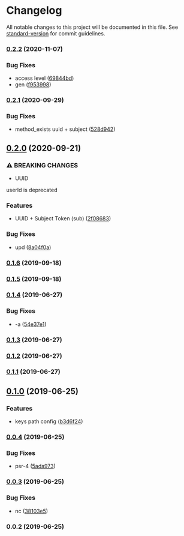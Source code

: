 # Changelog

All notable changes to this project will be documented in this file. See [standard-version](https://github.com/conventional-changelog/standard-version) for commit guidelines.

### [0.2.2](https://github.com/freedomsex/jwt-manager/compare/v0.2.1...v0.2.2) (2020-11-07)


### Bug Fixes

* access level ([69844bd](https://github.com/freedomsex/jwt-manager/commit/69844bd6ec2cf3757ca21c65041e1e63b5dc35d0))
* gen ([f953998](https://github.com/freedomsex/jwt-manager/commit/f953998b9c02a561226a64824dd23f03a62d61dc))

### [0.2.1](https://github.com/freedomsex/jwt-manager/compare/v0.2.0...v0.2.1) (2020-09-29)


### Bug Fixes

* method_exists uuid + subject ([528d942](https://github.com/freedomsex/jwt-manager/commit/528d942eca5d7cc071502765fa61ce785c6ff829))

## [0.2.0](https://195.154.54.5///compare/v0.1.6...v0.2.0) (2020-09-21)


### ⚠ BREAKING CHANGES

* UUID

userId is deprecated

### Features

* UUID + Subject Token (sub) ([2f08683](https://195.154.54.5///commit/2f086836568038fd658caebcced7688578886e0e))


### Bug Fixes

* upd ([8a04f0a](https://195.154.54.5///commit/8a04f0ae97d798c4508ba3fbed5a6824553d56f5))

### [0.1.6](https://git///compare/v0.1.5...v0.1.6) (2019-09-18)

### [0.1.5](https://git///compare/v0.1.4...v0.1.5) (2019-09-18)

### [0.1.4](https://git///compare/v0.1.3...v0.1.4) (2019-06-27)


### Bug Fixes

* -a ([54e37e1](https://git///commit/54e37e1))



### [0.1.3](https://git///compare/v0.1.2...v0.1.3) (2019-06-27)



### [0.1.2](https://git///compare/v0.1.1...v0.1.2) (2019-06-27)



### [0.1.1](https://git///compare/v0.1.0...v0.1.1) (2019-06-27)



## [0.1.0](https://git///compare/v0.0.4...v0.1.0) (2019-06-25)


### Features

* keys path config ([b3d6f24](https://git///commit/b3d6f24))



### [0.0.4](https://git///compare/v0.0.3...v0.0.4) (2019-06-25)


### Bug Fixes

* psr-4 ([5ada973](https://git///commit/5ada973))



### [0.0.3](https://git///compare/v0.0.2...v0.0.3) (2019-06-25)


### Bug Fixes

* nc ([38103e5](https://git///commit/38103e5))



### 0.0.2 (2019-06-25)
